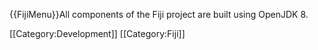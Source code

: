 {{FijiMenu}}All components of the Fiji project are built using OpenJDK 8.

[[Category:Development]]
[[Category:Fiji]]

